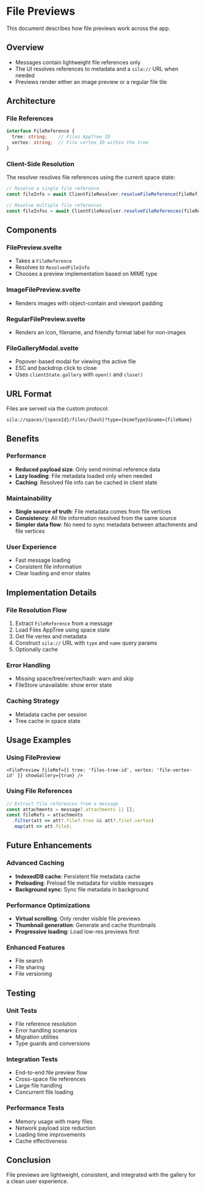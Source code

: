# File Previews

This document describes how file previews work across the app.

## Overview

- Messages contain lightweight file references only
- The UI resolves references to metadata and a `sila://` URL when needed
- Previews render either an image preview or a regular file tile

## Architecture

### File References
```typescript
interface FileReference {
  tree: string;    // Files AppTree ID
  vertex: string;  // File vertex ID within the tree
}
```

### Client-Side Resolution
The resolver resolves file references using the current space state:

```typescript
// Resolve a single file reference
const fileInfo = await ClientFileResolver.resolveFileReference(fileRef);

// Resolve multiple file references
const fileInfos = await ClientFileResolver.resolveFileReferences(fileRefs);
```

## Components

### FilePreview.svelte
- Takes a `FileReference`
- Resolves to `ResolvedFileInfo`
- Chooses a preview implementation based on MIME type

### ImageFilePreview.svelte
- Renders images with object-contain and viewport padding

### RegularFilePreview.svelte
- Renders an icon, filename, and friendly format label for non-images

### FileGalleryModal.svelte
- Popover-based modal for viewing the active file
- ESC and backdrop click to close
- Uses `clientState.gallery` with `open()` and `close()`

## URL Format

Files are served via the custom protocol:

```
sila://spaces/{spaceId}/files/{hash}?type={mimeType}&name={fileName}
```

## Benefits

### Performance
- **Reduced payload size**: Only send minimal reference data
- **Lazy loading**: File metadata loaded only when needed
- **Caching**: Resolved file info can be cached in client state

### Maintainability
- **Single source of truth**: File metadata comes from file vertices
- **Consistency**: All file information resolved from the same source
- **Simpler data flow**: No need to sync metadata between attachments and file vertices

### User Experience
- Fast message loading
- Consistent file information
- Clear loading and error states

## Implementation Details

### File Resolution Flow
1. Extract `FileReference` from a message
2. Load Files AppTree using space state
3. Get file vertex and metadata
4. Construct `sila://` URL with `type` and `name` query params
5. Optionally cache

### Error Handling
- Missing space/tree/vertex/hash: warn and skip
- FileStore unavailable: show error state
### Caching Strategy
- Metadata cache per session
- Tree cache in space state

## Usage Examples

### Using FilePreview
```svelte
<FilePreview fileRef={{ tree: 'files-tree-id', vertex: 'file-vertex-id' }} showGallery={true} />
```

### Using File References
```typescript
// Extract file references from a message
const attachments = message?.attachments || [];
const fileRefs = attachments
  .filter(att => att?.file?.tree && att?.file?.vertex)
  .map(att => att.file);
```

## Future Enhancements

### Advanced Caching
- **IndexedDB cache**: Persistent file metadata cache
- **Preloading**: Preload file metadata for visible messages
- **Background sync**: Sync file metadata in background

### Performance Optimizations
- **Virtual scrolling**: Only render visible file previews
- **Thumbnail generation**: Generate and cache thumbnails
- **Progressive loading**: Load low-res previews first

### Enhanced Features
- File search
- File sharing
- File versioning

## Testing

### Unit Tests
- File reference resolution
- Error handling scenarios
- Migration utilities
- Type guards and conversions

### Integration Tests
- End-to-end file preview flow
- Cross-space file references
- Large file handling
- Concurrent file loading

### Performance Tests
- Memory usage with many files
- Network payload size reduction
- Loading time improvements
- Cache effectiveness

## Conclusion

File previews are lightweight, consistent, and integrated with the gallery for a clean user experience.